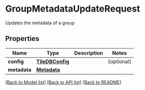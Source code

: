# GroupMetadataUpdateRequest

Updates the metadata of a group
## Properties
Name | Type | Description | Notes
------------ | ------------- | ------------- | -------------
**config** | [**TileDBConfig**](TileDBConfig.md) |  | [optional] 
**metadata** | [**Metadata**](Metadata.md) |  | 

[[Back to Model list]](../README.md#documentation-for-models) [[Back to API list]](../README.md#documentation-for-api-endpoints) [[Back to README]](../README.md)


